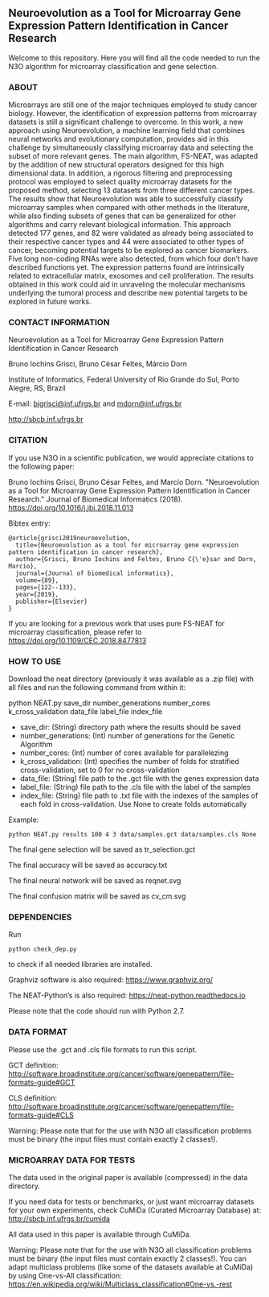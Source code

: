 ## Neuroevolution as a Tool for Microarray Gene Expression Pattern Identification in Cancer Research

Welcome to this repository. Here you will find all the code needed to run the N3O algorithm for microarray classification and gene selection.

### ABOUT

Microarrays are still one of the major techniques employed to study cancer biology. However, the identification of expression patterns from microarray datasets is still a significant challenge to overcome. In this work, a new approach using Neuroevolution, a machine learning field that combines neural networks and evolutionary computation, provides aid in this challenge by simultaneously classifying microarray data and selecting the subset of more relevant genes. The main algorithm, FS-NEAT, was adapted by the addition of new structural operators designed for this high dimensional data. In addition, a rigorous filtering and preprocessing protocol was employed to select quality microarray datasets for the proposed method, selecting 13 datasets from three different cancer types. The results show that Neuroevolution was able to successfully classify microarray samples when compared with other methods in the literature, while also finding subsets of genes that can be generalized for other algorithms and carry relevant biological information. This approach detected 177 genes, and 82 were validated as already being associated to their respective cancer types and 44 were associated to other types of cancer, becoming potential targets to be explored as cancer biomarkers. Five long non-coding RNAs were also detected, from which four don’t have described functions yet. The expression patterns found are intrinsically related to extracellular matrix, exosomes and cell proliferation. The results obtained in this work could aid in unraveling the molecular mechanisms underlying the tumoral process and describe new potential targets to be explored in future works.

### CONTACT INFORMATION

Neuroevolution as a Tool for Microarray Gene Expression Pattern Identification in Cancer Research

Bruno Iochins Grisci, Bruno César Feltes, Márcio Dorn

Institute of Informatics, Federal University of Rio Grande do Sul, Porto Alegre, RS, Brazil

E-mail: bigrisci@inf.ufrgs.br and mdorn@inf.ufrgs.br

http://sbcb.inf.ufrgs.br

### CITATION

If you use N3O in a scientific publication, we would appreciate citations to the following paper:

Bruno Iochins Grisci, Bruno César Feltes, and Marcio Dorn. "Neuroevolution as a Tool for Microarray Gene Expression Pattern Identification in Cancer Research." Journal of Biomedical Informatics (2018).
https://doi.org/10.1016/j.jbi.2018.11.013

Bibtex entry:

```
@article{grisci2019neuroevolution,
  title={Neuroevolution as a tool for microarray gene expression pattern identification in cancer research},
  author={Grisci, Bruno Iochins and Feltes, Bruno C{\'e}sar and Dorn, Marcio},
  journal={Journal of biomedical informatics},
  volume={89},
  pages={122--133},
  year={2019},
  publisher={Elsevier}
}
```
If you are looking for a previous work that uses pure FS-NEAT for microarray classification, please refer to https://doi.org/10.1109/CEC.2018.8477813

### HOW TO USE

Download the neat directory (previously it was available as a .zip file) with all files and run the following command from within it:

python NEAT.py save_dir number_generations number_cores k_cross_validation data_file label_file index_file

- save_dir: (String) directory path where the results should be saved
- number_generations: (Int) number of generations for the Genetic Algorithm
- number_cores: (Int) number of cores available for parallelezing
- k_cross_validation: (Int) specifies the number of folds for stratified cross-validation, set to 0 for no cross-validation
- data_file: (String) file path to the .gct file with the genes expression data
- label_file: (String) file path to the .cls file with the label of the samples
- index_file: (String) file path to .txt file with the indexes of the samples of each fold in cross-validation. Use None to create folds automatically

Example: 
```
python NEAT.py results 100 4 3 data/samples.gct data/samples.cls None
```

The final gene selection will be saved as tr_selection.gct

The final accuracy will be saved as accuracy.txt

The final neural network will be saved as reqnet.svg

The final confusion matrix will be saved as cv_cm.svg

### DEPENDENCIES

Run 
```
python check_dep.py 
```
to check if all needed libraries are installed.

Graphviz software is also required: https://www.graphviz.org/

The NEAT-Python’s is also required: https://neat-python.readthedocs.io

Please note that the code should run with Python 2.7.

### DATA FORMAT

Please use the .gct and .cls file formats to run this script.

GCT definition: http://software.broadinstitute.org/cancer/software/genepattern/file-formats-guide#GCT

CLS definition: http://software.broadinstitute.org/cancer/software/genepattern/file-formats-guide#CLS

Warning: Please note that for the use with N3O all classification problems must be binary (the input files must contain exactly 2 classes!).

### MICROARRAY DATA FOR TESTS

The data used in the original paper is available (compressed) in the data directory.

If you need data for tests or benchmarks, or just want microarray datasets for your own experiments, check CuMiDa (Curated Microarray Database) at: http://sbcb.inf.ufrgs.br/cumida

All data used in this paper is available through CuMiDa.

Warning: Please note that for the use with N3O all classification problems must be binary (the input files must contain exactly 2 classes!). You can adapt multiclass problems (like some of the datasets available at CuMiDa) by using One-vs-All classification: https://en.wikipedia.org/wiki/Multiclass_classification#One-vs.-rest
